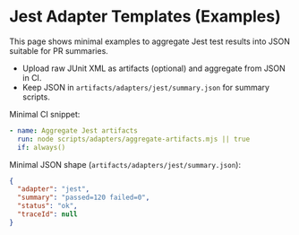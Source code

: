 # Jest Adapter Templates (Examples)

This page shows minimal examples to aggregate Jest test results into JSON suitable for PR summaries.

- Upload raw JUnit XML as artifacts (optional) and aggregate from JSON in CI.
- Keep JSON in `artifacts/adapters/jest/summary.json` for summary scripts.

Minimal CI snippet:
```yaml
- name: Aggregate Jest artifacts
  run: node scripts/adapters/aggregate-artifacts.mjs || true
  if: always()
```

Minimal JSON shape (`artifacts/adapters/jest/summary.json`):
```json
{
  "adapter": "jest",
  "summary": "passed=120 failed=0",
  "status": "ok",
  "traceId": null
}
```
